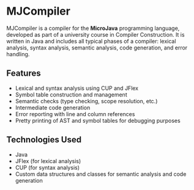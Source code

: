 # MJCompiler

MJCompiler is a compiler for the **MicroJava** programming language, developed as part of a university course in Compiler Construction. 
It is written in Java and includes all typical phases of a compiler: lexical analysis, syntax analysis, semantic analysis, code generation, and error handling.

## Features

- Lexical and syntax analysis using CUP and JFlex
- Symbol table construction and management
- Semantic checks (type checking, scope resolution, etc.)
- Intermediate code generation
- Error reporting with line and column references
- Pretty printing of AST and symbol tables for debugging purposes

## Technologies Used

- Java
- JFlex (for lexical analysis)
- CUP (for syntax analysis)
- Custom data structures and classes for semantic analysis and code generation
